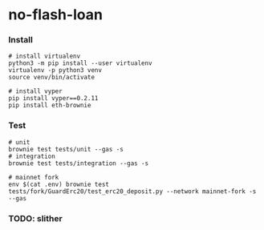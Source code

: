 # no-flash-loan

### Install

```shell
# install virtualenv
python3 -m pip install --user virtualenv
virtualenv -p python3 venv
source venv/bin/activate

# install vyper
pip install vyper==0.2.11
pip install eth-brownie
```

### Test

```shell
# unit
brownie test tests/unit --gas -s
# integration
brownie test tests/integration --gas -s

# mainnet fork
env $(cat .env) brownie test tests/fork/GuardErc20/test_erc20_deposit.py --network mainnet-fork -s --gas
```

### TODO: slither
